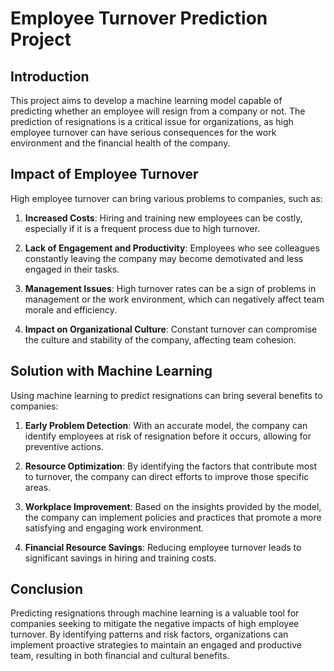 # Employee Turnover Prediction Project

## Introduction

This project aims to develop a machine learning model capable of predicting whether an employee will resign from a company or not. The prediction of resignations is a critical issue for organizations, as high employee turnover can have serious consequences for the work environment and the financial health of the company.

## Impact of Employee Turnover

High employee turnover can bring various problems to companies, such as:

1. **Increased Costs**: Hiring and training new employees can be costly, especially if it is a frequent process due to high turnover.

2. **Lack of Engagement and Productivity**: Employees who see colleagues constantly leaving the company may become demotivated and less engaged in their tasks.

3. **Management Issues**: High turnover rates can be a sign of problems in management or the work environment, which can negatively affect team morale and efficiency.

4. **Impact on Organizational Culture**: Constant turnover can compromise the culture and stability of the company, affecting team cohesion.

## Solution with Machine Learning

Using machine learning to predict resignations can bring several benefits to companies:

1. **Early Problem Detection**: With an accurate model, the company can identify employees at risk of resignation before it occurs, allowing for preventive actions.

2. **Resource Optimization**: By identifying the factors that contribute most to turnover, the company can direct efforts to improve those specific areas.

3. **Workplace Improvement**: Based on the insights provided by the model, the company can implement policies and practices that promote a more satisfying and engaging work environment.

4. **Financial Resource Savings**: Reducing employee turnover leads to significant savings in hiring and training costs.

## Conclusion

Predicting resignations through machine learning is a valuable tool for companies seeking to mitigate the negative impacts of high employee turnover. By identifying patterns and risk factors, organizations can implement proactive strategies to maintain an engaged and productive team, resulting in both financial and cultural benefits.

